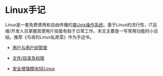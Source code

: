 # Linux手记

Linux是一套免费使用和自由传播的[类Unix](https://baike.baidu.com/item/类Unix)[操作系统](https://baike.baidu.com/item/操作系统/192)。基于Linux的流行性，IT运维/开发人员掌握其使用斤技能有助于日常工作。本文主要是一写常用功能的小总结。推荐《鸟哥的Linux私房菜》作为手边书。

- [用户与用户组管理](user&group.md)

- [文件/目录及权限](file_permission.md)

- [安全增强模块SELinux](selinux.md)

